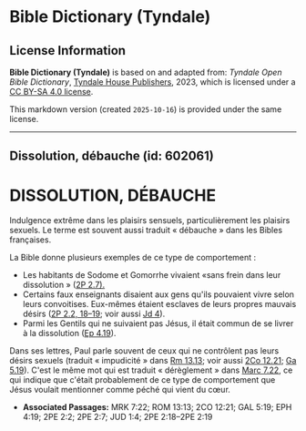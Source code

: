 # Bible Dictionary (Tyndale)

## License Information

**Bible Dictionary (Tyndale)** is based on and adapted from: _Tyndale Open Bible Dictionary_, [Tyndale House Publishers](https://tyndaleopenresources.com/), 2023, which is licensed under a [CC BY-SA 4.0 license](https://creativecommons.org/licenses/by-sa/4.0/legalcode.en).

This markdown version (created `2025-10-16`) is provided under the same license.



--------------------------------

## Dissolution, débauche (id: 602061)

DISSOLUTION, DÉBAUCHE
=====================

Indulgence extrême dans les plaisirs sensuels, particulièrement les plaisirs sexuels. Le terme est souvent aussi traduit « débauche » dans les Bibles françaises.

La Bible donne plusieurs exemples de ce type de comportement :

* Les habitants de Sodome et Gomorrhe vivaient «sans frein dans leur dissolution » ([2P 2\.7\).](https://ref.ly/2Pet2:7)
* Certains faux enseignants disaient aux gens qu'ils pouvaient vivre selon leurs convoitises. Eux\-mêmes étaient esclaves de leurs propres mauvais désirs ([2P 2\.2, 18–19](https://ref.ly/2Pet2:2,2Pet2:18-2Pet2:19); voir aussi [Jd 4](https://ref.ly/Jude1:4)).
* Parmi les Gentils qui ne suivaient pas Jésus, il était commun de se livrer à la dissolution ([Ep 4\.19](https://ref.ly/Eph4:19)).

Dans ses lettres, Paul parle souvent de ceux qui ne contrôlent pas leurs désirs sexuels (traduit « impudicité » dans [Rm 13\.13](https://ref.ly/Rom13:13); voir aussi [2Co 12\.21](https://ref.ly/2Cor12:21); [Ga 5\.19](https://ref.ly/Gal5:19)). C'est le même mot qui est traduit « dérèglement » dans [Marc 7\.22](https://ref.ly/Mark7:22), ce qui indique que c'était probablement de ce type de comportement que Jésus voulait mentionner comme péché qui vient du cœur.

* **Associated Passages:** MRK 7:22; ROM 13:13; 2CO 12:21; GAL 5:19; EPH 4:19; 2PE 2:2; 2PE 2:7; JUD 1:4; 2PE 2:18–2PE 2:19

